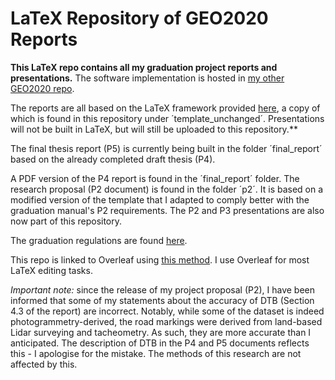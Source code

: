 # LaTeX Repository of GEO2020 Reports

**This LaTeX repo contains all my graduation project reports and presentations.** The software implementation is hosted in [my other GEO2020 repo](https://github.com/kriskenesei/geo2020-modules).

The reports are all based on the LaTeX framework provided [here](https://github.com/tudelft3d/msc_geomatics_thesis_template), a copy of which is found in this repository under ´template_unchanged´. Presentations will not be built in LaTeX, but will still be uploaded to this repository.**

The final thesis report (P5) is currently being built in the folder ´final_report´ based on the already completed draft thesis (P4).

A PDF version of the P4 report is found in the ´final_report´ folder. The research proposal (P2 document) is found in the folder ´p2´. It is based on a modified version of the template that I adapted to comply better with the graduation manual's P2 requirements. The P2 and P3 presentations are also now part of this repository.

The graduation regulations are found [here](https://3d.bk.tudelft.nl/courses/geo2020/rules/GraduationManualGeomatics2020-2021.pdf). 

This repo is linked to Overleaf using [this method](https://www.overleaf.com/learn/how-to/How_do_I_push_a_new_project_to_Overleaf_via_git%3F). I use Overleaf for most LaTeX editing tasks.

_Important note:_ since the release of my project proposal (P2), I have been informed that some of my statements about the accuracy of DTB (Section 4.3 of the report) are incorrect. Notably, while some of the dataset is indeed photogrammetry-derived, the road markings were derived from land-based Lidar surveying and tacheometry. As such, they are more accurate than I anticipated. The description of DTB in the P4 and P5 documents reflects this - I apologise for the mistake. The methods of this research are not affected by this.